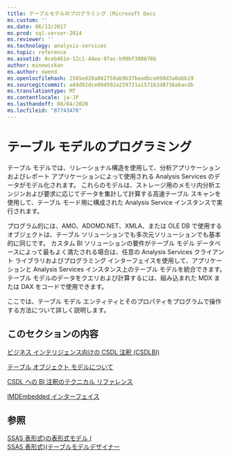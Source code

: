 ```yaml
---
title: テーブルモデルのプログラミング |Microsoft Docs
ms.custom: ''
ms.date: 06/13/2017
ms.prod: sql-server-2014
ms.reviewer: ''
ms.technology: analysis-services
ms.topic: reference
ms.assetid: 0ceb461e-12c1-44ea-97ac-b99bf308676b
author: minewiskan
ms.author: owend
ms.openlocfilehash: 2565ed28a882750ab9b37beadbce698d3a0abb19
ms.sourcegitcommit: ad4d92dce894592a259721a1571b1d8736abacdb
ms.translationtype: MT
ms.contentlocale: ja-JP
ms.lasthandoff: 08/04/2020
ms.locfileid: "87743478"
---
```

# <a name="tabular-model-programming"></a>テーブル モデルのプログラミング
  テーブル モデルでは、リレーショナル構造を使用して、分析アプリケーションおよびレポート アプリケーションによって使用される Analysis Services のデータがモデル化されます。 これらのモデルは、ストレージ用のメモリ内分析エンジンおよび要求に応じてデータを集計して計算する高速テーブル スキャンを使用して、テーブル モード用に構成された Analysis Service インスタンスで実行されます。  
  
 プログラム的には、AMO、ADOMD.NET、XMLA、または OLE DB で使用するオブジェクトは、テーブル ソリューションでも多次元ソリューションでも基本的に同じです。 カスタム BI ソリューションの要件がテーブル モデル データベースによって最もよく満たされる場合は、任意の Analysis Services クライアント ライブラリおよびプログラミング インターフェイスを使用して、アプリケーションと Analysis Services インスタンス上のテーブル モデルを統合できます。 テーブル モデルのデータをクエリおよび計算するには、組み込まれた MDX または DAX をコードで使用できます。  
  
 ここでは、テーブル モデル エンティティとそのプロパティをプログラムで操作する方法について詳しく説明します。  
  
## <a name="in-this-section"></a>このセクションの内容  
 [ビジネス インテリジェンス向けの CSDL 注釈 (CSDLBI)](/analysis-services/csdlbi/csdl-annotations-for-business-intelligence-csdlbi)  
  
 [テーブル オブジェクト モデルについて](representation/understanding-tabular-object-model-at-levels-1050-through-1103.md)  
  
 [CSDL への BI 注釈のテクニカル リファレンス](/analysis-services/csdlbi/technical-reference-for-bi-annotations-to-csdl)  
  
 [IMDEmbedded インターフェイス](imdembeddeddata-interface.md)  
  
## <a name="see-also"></a>参照  
 [SSAS 表形式&#41;の表形式モデル &#40;](../tabular-models/tabular-models-ssas.md)   
 [SSAS 表形式&#41;&#40;テーブルモデルデザイナー](../tabular-model-designer-ssas-tabular.md)  
  
  
